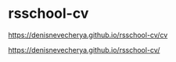# rsschool-cv
https://denisnevecherya.github.io/rsschool-cv/cv

https://denisnevecherya.github.io/rsschool-cv/
